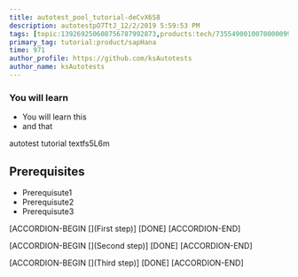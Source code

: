 ```yaml
---
title: autotest_pool_tutorial-deCvX6S8
description: autotestpO7TtJ_12/2/2019 5:59:53 PM
tags: [topic:139269250608756787992873,products:tech/73554900100700000996,tutorial:experience/advanced]
primary_tag: tutorial:product/sapHana
time: 971
author_profile: https://github.com/ksAutotests
author_name: ksAutotests
---
```

### You will learn
- You will learn this
- and that

autotest tutorial textfs5L6m

## Prerequisites
- Prerequisute1
- Prerequisute2
- Prerequisute3

[ACCORDION-BEGIN [](First step)]
[DONE]
[ACCORDION-END]

[ACCORDION-BEGIN [](Second step)]
[DONE]
[ACCORDION-END]

[ACCORDION-BEGIN [](Third step)]
[DONE]
[ACCORDION-END]

